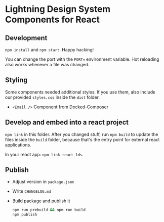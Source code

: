 # Lightning Design System Components for React

## Development

`npm install` and `npm start`. Happy hacking!

You can change the port with the `PORT=` environment variable. Hot reloading
also works whenever a file was changed.

## Styling
Some components needed additional styles. If you use them, also include our
provided `styles.css` inside the `dist` folder.

- `<Email />` Component from Docked-Composer

## Develop and embed into a react project
`npm link` in this folder. After you changed stuff, run `npm build` to update
the files inside the `build` folder, because that's the entry point for
external react applications.

In your react app: `npm link react-lds`.

## Publish

- Adjust version in `package.json`
- Write `CHANGELOG.md`
- Build package and publish it

    ```sh
    npm run prebuild && npm run build
    npm publish
    ```
